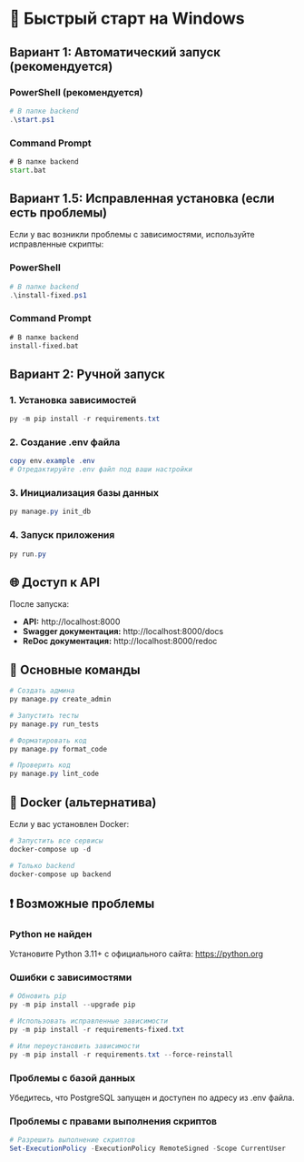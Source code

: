 # 🚀 Быстрый старт на Windows

## Вариант 1: Автоматический запуск (рекомендуется)

### PowerShell (рекомендуется)
```powershell
# В папке backend
.\start.ps1
```

### Command Prompt
```cmd
# В папке backend
start.bat
```

## Вариант 1.5: Исправленная установка (если есть проблемы)

Если у вас возникли проблемы с зависимостями, используйте исправленные скрипты:

### PowerShell
```powershell
# В папке backend
.\install-fixed.ps1
```

### Command Prompt
```cmd
# В папке backend
install-fixed.bat
```

## Вариант 2: Ручной запуск

### 1. Установка зависимостей
```powershell
py -m pip install -r requirements.txt
```

### 2. Создание .env файла
```powershell
copy env.example .env
# Отредактируйте .env файл под ваши настройки
```

### 3. Инициализация базы данных
```powershell
py manage.py init_db
```

### 4. Запуск приложения
```powershell
py run.py
```

## 🌐 Доступ к API

После запуска:
- **API:** http://localhost:8000
- **Swagger документация:** http://localhost:8000/docs
- **ReDoc документация:** http://localhost:8000/redoc

## 🔧 Основные команды

```powershell
# Создать админа
py manage.py create_admin

# Запустить тесты
py manage.py run_tests

# Форматировать код
py manage.py format_code

# Проверить код
py manage.py lint_code
```

## 🐳 Docker (альтернатива)

Если у вас установлен Docker:

```powershell
# Запустить все сервисы
docker-compose up -d

# Только backend
docker-compose up backend
```

## ❗ Возможные проблемы

### Python не найден
Установите Python 3.11+ с официального сайта: https://python.org

### Ошибки с зависимостями
```powershell
# Обновить pip
py -m pip install --upgrade pip

# Использовать исправленные зависимости
py -m pip install -r requirements-fixed.txt

# Или переустановить зависимости
py -m pip install -r requirements.txt --force-reinstall
```

### Проблемы с базой данных
Убедитесь, что PostgreSQL запущен и доступен по адресу из .env файла.

### Проблемы с правами выполнения скриптов
```powershell
# Разрешить выполнение скриптов
Set-ExecutionPolicy -ExecutionPolicy RemoteSigned -Scope CurrentUser
``` 